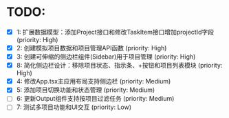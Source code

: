 # TODO:

- [x] 1: 扩展数据模型：添加Project接口和修改TaskItem接口增加projectId字段 (priority: High)
- [x] 2: 创建模拟项目数据和项目管理API函数 (priority: High)
- [x] 3: 创建可伸缩的侧边栏组件(Sidebar)用于项目管理 (priority: High)
- [x] 8: 简化侧边栏设计：移除项目状态、指示条、+按钮和项目列表模块 (priority: High)
- [x] 4: 修改App.tsx主应用布局支持侧边栏 (priority: Medium)
- [x] 5: 添加项目切换功能和状态管理 (priority: Medium)
- [ ] 6: 更新Output组件支持按项目过滤任务 (priority: Medium)
- [ ] 7: 测试多项目功能和UI交互 (priority: Low)
